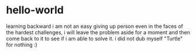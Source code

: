 # hello-world
learning  backward
i am not an easy giving up person even in the faces of the hardest challenges, i will leave the problem aside for a moment and then come back to it to see if i am able to solve it. i did not dub myself "Turtle" for nothing  :)
